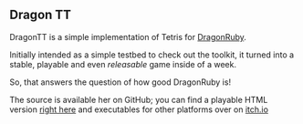 Dragon TT
---------

DragonTT is a simple implementation of Tetris for [DragonRuby](https://www.dragonruby.org).

Initially intended as a simple testbed to check out the toolkit, it turned into a stable, playable
and even *releasable* game inside of a week.

So, that answers the question of how good DragonRuby is!


The source is available her on GitHub; you can find a playable HTML version [right here](game/index.html)
and executables for other platforms over on [itch.io](https://ahnlak.itch.io/dragontt)